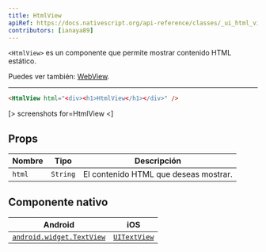 ```yaml
---
title: HtmlView
apiRef: https://docs.nativescript.org/api-reference/classes/_ui_html_view_.htmlview
contributors: [ianaya89]
---
```


`<HtmlView>` es un componente que permite mostrar contenido HTML estático.

Puedes ver también: [WebView](/en/docs/elements/components/web-view).

---

```html
<HtmlView html="<div><h1>HtmlView</h1></div>" />
```

[> screenshots for=HtmlView <]

## Props

| Nombre | Tipo | Descripción |
|------|------|-------------|
| `html` | `String` | El contenido HTML que deseas mostrar.

## Componente nativo

| Android | iOS |
|---------|-----|
| [`android.widget.TextView`](https://developer.android.com/reference/android/widget/TextView.html) | [`UITextView`](https://developer.apple.com/documentation/uikit/uitextview)